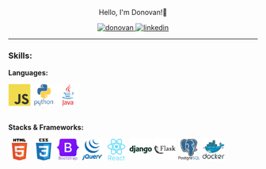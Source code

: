 <div align="center">

  Hello, I'm Donovan!👋
  
  <a href="https://donovan-s.netlify.app/">
    <img src="https://raw.githubusercontent.com/FortAwesome/Font-Awesome/master/svgs/solid/house-user.svg" width="25px" alt="donovan">
  </a>
  <a href="https://www.linkedin.com/in/donovan-singh-361a9b207/">
    <img src="https://raw.githubusercontent.com/twbs/icons/main/icons/linkedin.svg" width="25px" alt="linkedin">
  </a>
  
</div>
<hr />

### Skills:

**Languages:**

<span>
  <img src="https://raw.githubusercontent.com/devicons/devicon/master/icons/javascript/javascript-original.svg" width="45px" alt="javascript" />
  <img src="https://raw.githubusercontent.com/devicons/devicon/master/icons/python/python-original-wordmark.svg" width="45px" alt="python" />
  <img src="https://raw.githubusercontent.com/devicons/devicon/master/icons/java/java-original-wordmark.svg" width="45px" alt="java" />
</span>

<br />
<br />

**Stacks & Frameworks:**

<span>
  <img src="https://raw.githubusercontent.com/devicons/devicon/master/icons/html5/html5-original-wordmark.svg" width="45px" alt="html">
  <img src="https://raw.githubusercontent.com/devicons/devicon/master/icons/css3/css3-original-wordmark.svg" width="45px" alt="css">
  <img src="https://raw.githubusercontent.com/devicons/devicon/master/icons/bootstrap/bootstrap-original-wordmark.svg" width="45px" alt="html">
  <img src="https://raw.githubusercontent.com/devicons/devicon/master/icons/jquery/jquery-plain-wordmark.svg" width="45px" alt="jquery">
  <img src="https://raw.githubusercontent.com/devicons/devicon/master/icons/react/react-original-wordmark.svg" width="45px" alt="react">
  <img src="https://raw.githubusercontent.com/devicons/devicon/master/icons/django/django-plain-wordmark.svg" width="45px" alt="django">
  <img src="https://raw.githubusercontent.com/devicons/devicon/master/icons/flask/flask-original-wordmark.svg" width="45px" alt="flask">
  <img src="https://raw.githubusercontent.com/devicons/devicon/master/icons/postgresql/postgresql-original-wordmark.svg" width="45px" alt="postgresql">
  <img src="https://raw.githubusercontent.com/devicons/devicon/master/icons/docker/docker-original-wordmark.svg" width="45px" alt="docker">
</span>
